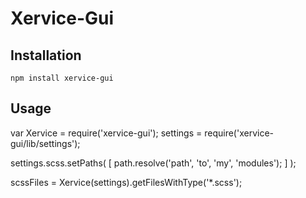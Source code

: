 Xervice-Gui
==============

Installation
-------------
```
npm install xervice-gui
```


Usage
------------
var Xervice = require('xervice-gui');
settings = require('xervice-gui/lib/settings');

settings.scss.setPaths(
    [
        path.resolve('path', 'to', 'my', 'modules');
    ]
);

scssFiles = Xervice(settings).getFilesWithType('*.scss');